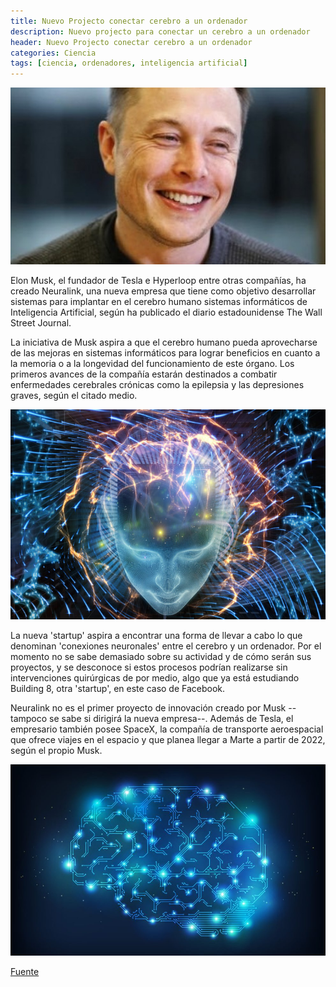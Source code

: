 ```yaml
---
title: Nuevo Projecto conectar cerebro a un ordenador
description: Nuevo projecto para conectar un cerebro a un ordenador
header: Nuevo Projecto conectar cerebro a un ordenador
categories: Ciencia
tags: [ciencia, ordenadores, inteligencia artificial]
---
```


![Elon Musk](../img/elon_musk.png "Elon Musk")

Elon Musk, el fundador de Tesla e Hyperloop entre otras compañías, 
ha creado Neuralink, una nueva empresa que tiene como objetivo desarrollar 
sistemas para implantar en el cerebro humano sistemas informáticos de Inteligencia Artificial, 
según ha publicado el diario estadounidense The Wall Street Journal.

La iniciativa de Musk aspira a que el cerebro humano pueda aprovecharse de las 
mejoras en sistemas informáticos para lograr beneficios en cuanto a la memoria 
o a la longevidad del funcionamiento de este órgano. Los primeros avances de 
la compañía estarán destinados a combatir enfermedades cerebrales crónicas como 
la epilepsia y las depresiones graves, según el citado medio.

![Neura](../img/cerebro_neura.png "Neura")

La nueva 'startup' aspira a encontrar una forma de llevar a cabo lo que 
denominan 'conexiones neuronales' entre el cerebro y un ordenador. Por el 
momento no se sabe demasiado sobre su actividad y de cómo serán sus proyectos, 
y se desconoce si estos procesos podrían realizarse sin intervenciones quirúrgicas 
de por medio, algo que ya está estudiando Building 8, otra 'startup', en este caso de Facebook.

Neuralink no es el primer proyecto de innovación creado por Musk --tampoco se sabe si dirigirá la nueva empresa--. 
Además de Tesla, el empresario también posee SpaceX, la compañía de 
transporte aeroespacial que ofrece viajes en el espacio y que planea 
llegar a Marte a partir de 2022, según el propio Musk.

![Neura2](../img/cerebro2.png "Neura2")

[Fuente](http://www.eitb.eus/es/noticias/tecnologia/detalle/4734745/elon-musk-funda-neuralink-fusionar-cerebro-ordenador/ "Fuente")
